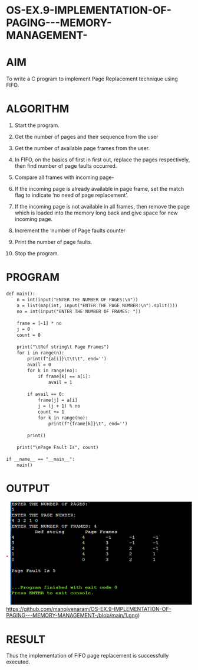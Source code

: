 # OS-EX.9-IMPLEMENTATION-OF-PAGING---MEMORY-MANAGEMENT-

# AIM

To write a C program to implement Page Replacement technique using FIFO.

# ALGORITHM

1. Start the program.
  
2. Get the number of pages and their sequence from the user

3. Get the number of available page frames from the user.

4. In FIFO, on the basics of first in first out, replace the pages respectively, then find number of page faults occurred.

5. Compare all frames with incoming page-

6. If the incoming page is already available in page frame, set the match flag to indicate ‘no need of page replacement’.

7. If the incoming page is not available in all frames, then remove the page which is loaded into the memory long back and give space for new incoming page.

8. Increment the ‘number of Page faults counter

9. Print the number of page faults.

10. Stop the program.

# PROGRAM
```
def main():
    n = int(input("ENTER THE NUMBER OF PAGES:\n"))
    a = list(map(int, input("ENTER THE PAGE NUMBER:\n").split()))
    no = int(input("ENTER THE NUMBER OF FRAMES: "))

    frame = [-1] * no
    j = 0
    count = 0

    print("\tRef string\t Page Frames")
    for i in range(n):
        print(f"{a[i]}\t\t\t", end='')
        avail = 0
        for k in range(no):
            if frame[k] == a[i]:
                avail = 1

        if avail == 0:
            frame[j] = a[i]
            j = (j + 1) % no
            count += 1
            for k in range(no):
                print(f"{frame[k]}\t", end='')

        print()

    print("\nPage Fault Is", count)

if __name__ == "__main__":
    main()

```

# OUTPUT

![1.png](https://github.com/manojvenaram/OS-EX.9-IMPLEMENTATION-OF-PAGING---MEMORY-MANAGEMENT-/blob/main/1.png)https://github.com/manojvenaram/OS-EX.9-IMPLEMENTATION-OF-PAGING---MEMORY-MANAGEMENT-/blob/main/1.png)

# RESULT

Thus the implementation of FIFO page replacement is successfully executed.
